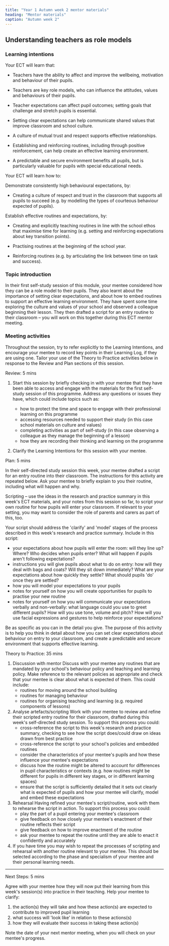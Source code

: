 ```yaml
---
title: "Year 1 Autumn week 2 mentor materials"
heading: "Mentor materials"
caption: "Autumn week 2"
---
```


## Understanding teachers as role models

### Learning intentions

Your ECT will learn that:

- Teachers have the ability to affect and improve the wellbeing, motivation and behaviour of their pupils.

- Teachers are key role models, who can influence the attitudes, values and behaviours of their pupils.

- Teacher expectations can affect pupil outcomes; setting goals that challenge and stretch pupils is essential.

- Setting clear expectations can help communicate shared values that improve classroom and school culture.

- A culture of mutual trust and respect supports effective relationships.

- Establishing and reinforcing routines, including through positive reinforcement, can help create an effective learning environment.

- A predictable and secure environment benefits all pupils, but is particularly valuable for pupils with special educational needs.

Your ECT will learn how to:

Demonstrate consistently high behavioural expectations, by:

- Creating a culture of respect and trust in the classroom that supports all pupils to succeed (e.g. by modelling the types of courteous behaviour expected of pupils).

Establish effective routines and expectations, by:

- Creating and explicitly teaching routines in line with the school ethos that maximise time for learning (e.g. setting and reinforcing expectations about key transition points).

- Practising routines at the beginning of the school year.

- Reinforcing routines (e.g. by articulating the link between time on task and success).

### Topic introduction

In their first self-study session of this module, your mentee considered how they can be a role model to their pupils. They also learnt about the importance of setting clear expectations, and about how to embed routines to support an effective learning environment. They have spent some time exploring the culture and values of your school and observed a colleague beginning their lesson. They then drafted a script for an entry routine to their classroom – you will work on this together during this ECT mentor meeting.

### Meeting activities

Throughout the session, try to refer explicitly to the Learning Intentions, and encourage your mentee to record key points in their Learning Log, if they are using one. Tailor your use of the Theory to Practice activities below in response to the Review and Plan sections of this session.

Review: 5 mins

1. Start this session by briefly checking in with your mentee that they have been able to access and engage with the materials for the first self-study session of this programme. Address any questions or issues they have, which could include topics such as:

   - how to protect the time and space to engage with their professional learning on this programme
   - accessing resources needed to support their study (in this case school materials on culture and values)
   - completing activities as part of self-study (in this case observing a colleague as they manage the beginning of a lesson)
   - how they are recording their thinking and learning on the programme

2. Clarify the Learning Intentions for this session with your mentee.

Plan: 5 mins

In their self-directed study session this week, your mentee drafted a script for an entry routine into their classroom. The instructions for this activity are repeated below. Ask your mentee to briefly explain to you their routine, including what will happen and why.

Scripting – use the ideas in the research and practice summary in this week's ECT materials, and your notes from this session so far, to script your own routine for how pupils will enter your classroom. If relevant to your setting, you may want to consider the role of parents and carers as part of this, too.

Your script should address the 'clarify' and 'model' stages of the process described in this week's research and practice summary. Include in this script:

- your expectations about how pupils will enter the room: will they line up? Where? Who decides when pupils enter? What will happen if pupils aren't following expectations?
- instructions you will give pupils about what to do on entry: how will they deal with bags and coats? Will they sit down immediately? What are your expectations about how quickly they settle? What should pupils 'do' once they are settled?
- how you will model your expectations to your pupils
- notes for yourself on how you will create opportunities for pupils to practise your new routine
- notes for yourself on how you will communicate your expectations verbally and non-verbally: what language could you use to greet different pupils? How will you use tone, volume and pitch? How will you use facial expressions and gestures to help reinforce your expectations?

Be as specific as you can in the detail you give. The purpose of this activity is to help you think in detail about how you can set clear expectations about behaviour on entry to your classroom, and create a predictable and secure environment that supports effective learning.

Theory to Practice: 35 mins

1. Discussion with mentor
   Discuss with your mentee any routines that are mandated by your school's behaviour policy and teaching and learning policy. Make reference to the relevant policies as appropriate and check that your mentee is clear about what is expected of them. This could include:
   - routines for moving around the school building
   - routines for managing behaviour
   - routines for organising teaching and learning (e.g. required components of lessons)
2. Analyse artefacts/scripting
   Work with your mentee to review and refine their scripted entry routine for their classroom, drafted during this week's self-directed study session.
   To support this process you could:
   - cross-reference the script to this week's research and practice summary, checking to see how the script does/could draw on ideas drawn from best practice
   - cross-reference the script to your school's policies and embedded routines
   - consider the characteristics of your mentee's pupils and how these influence your mentee's expectations
   - discuss how the routine might be altered to account for differences in pupil characteristics or contexts (e.g. how routines might be different for pupils in different key stages, or in different learning spaces)
   - ensure that the script is sufficiently detailed that it sets out clearly what is expected of pupils and how your mentee will clarify, model and embed these expectations
3. Rehearsal
   Having refined your mentee's script/routine, work with them to rehearse the script in action. To support this process you could:
   - play the part of a pupil entering your mentee's classroom
   - give feedback on how closely your mentee's enactment of their routine reflects their script
   - give feedback on how to improve enactment of the routine
   - ask your mentee to repeat the routine until they are able to enact it confidently and accurately
4. If you have time you may wish to repeat the processes of scripting and rehearsal with another routine relevant to your mentee. This should be selected according to the phase and specialism of your mentee and their personal learning needs.

---

Next Steps: 5 mins

Agree with your mentee how they will now put their learning from this week's session(s) into practice in their teaching. Help your mentee to clarify:

1. the action(s) they will take and how these action(s) are expected to contribute to improved pupil learning
2. what success will 'look like' in relation to these actions(s)
3. how they will evaluate their success in taking these action(s)

Note the date of your next mentor meeting, when you will check on your mentee's progress.
